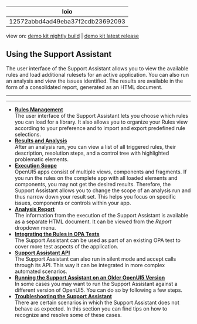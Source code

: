 <!-- loio12572abbd4ad49eba37f2cdb23692093 -->

| loio |
| -----|
| 12572abbd4ad49eba37f2cdb23692093 |

<div id="loio">

view on: [demo kit nightly build](https://openui5nightly.hana.ondemand.com/topic/12572abbd4ad49eba37f2cdb23692093) | [demo kit latest release](https://sdk.openui5.org/topic/12572abbd4ad49eba37f2cdb23692093)</div>

## Using the Support Assistant

The user interface of the Support Assistant allows you to view the available rules and load additional rulesets for an active application. You can also run an analysis and view the issues identified. The results are available in the form of a consolidated report, generated as an HTML document.

***

***

-   **[Rules Management](Rules_Management_3fc864a.md "The user interface of the Support Assistant lets you choose which rules you can load for
		a library. It also allows you to organize your Rules view according to your preference and
		to import and export predefined rule selections.")**  
The user interface of the Support Assistant lets you choose which rules you can load for a library. It also allows you to organize your Rules view according to your preference and to import and export predefined rule selections.
-   **[Results and Analysis](Results_and_Analysis_f09fab1.md "After an analysis run, you can view a list of all triggered rules, their description,
		resolution steps, and a control tree with highlighted problematic elements.")**  
After an analysis run, you can view a list of all triggered rules, their description, resolution steps, and a control tree with highlighted problematic elements.
-   **[Execution Scope](Execution_Scope_e15067d.md "OpenUI5 apps consist of
		multiple views, components and fragments. If you run the rules on the complete app with all
		loaded elements and components, you may not get the desired results. Therefore, the Support
		Assistant allows you to change the scope of an analysis run and thus narrow down your result
		set. This helps you focus on specific issues, components or controls within your
		app.")**  
OpenUI5 apps consist of multiple views, components and fragments. If you run the rules on the complete app with all loaded elements and components, you may not get the desired results. Therefore, the Support Assistant allows you to change the scope of an analysis run and thus narrow down your result set. This helps you focus on specific issues, components or controls within your app.
-   **[Analysis Report](Analysis_Report_29bcdec.md "The information from the execution of the Support Assistant is available as a separate
		HTML document. It can be viewed from the Report dropdown
		menu.")**  
The information from the execution of the Support Assistant is available as a separate HTML document. It can be viewed from the *Report* dropdown menu.
-   **[Integrating the Rules in OPA Tests](Integrating_the_Rules_in_OPA_Tests_cfabbd4.md "The Support Assistant can be used as part of an existing OPA test to cover more test
		aspects of the application.")**  
The Support Assistant can be used as part of an existing OPA test to cover more test aspects of the application.
-   **[Support Assistant API](Support_Assistant_API_a34eb58.md "The Support Assistant can also run in silent mode and accept calls through its API. This
		way it can be integrated in more complex automated scenarios.")**  
The Support Assistant can also run in silent mode and accept calls through its API. This way it can be integrated in more complex automated scenarios.
-   **[Running the Support Assistant on an Older OpenUI5 Version](Running_the_Support_Assistant_on_an_Older_OpenUI5_Version_473201b.md "In some cases you may want to run the Support Assistant against a different version of
			OpenUI5. You can do so by
		following a few steps.")**  
In some cases you may want to run the Support Assistant against a different version of OpenUI5. You can do so by following a few steps.
-   **[Troubleshooting the Support Assistant](Troubleshooting_the_Support_Assistant_64bdd33.md "There are certain scenarios in which the Support Assistant does not behave as expected.
		In this section you can find tips on how to recognize and resolve some of these
		cases.")**  
There are certain scenarios in which the Support Assistant does not behave as expected. In this section you can find tips on how to recognize and resolve some of these cases.

